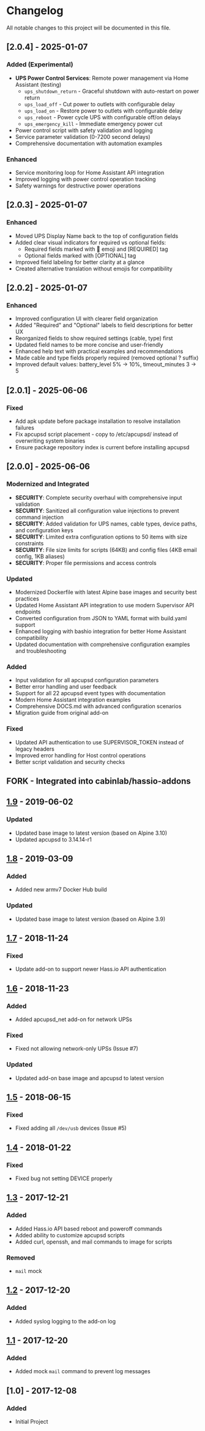 # Changelog
All notable changes to this project will be documented in this file.

## [2.0.4] - 2025-01-07

### Added (Experimental)
- **UPS Power Control Services**: Remote power management via Home Assistant (testing)
  - `ups_shutdown_return` - Graceful shutdown with auto-restart on power return
  - `ups_load_off` - Cut power to outlets with configurable delay
  - `ups_load_on` - Restore power to outlets with configurable delay  
  - `ups_reboot` - Power cycle UPS with configurable off/on delays
  - `ups_emergency_kill` - Immediate emergency power cut
- Power control script with safety validation and logging
- Service parameter validation (0-7200 second delays)
- Comprehensive documentation with automation examples

### Enhanced
- Service monitoring loop for Home Assistant API integration
- Improved logging with power control operation tracking
- Safety warnings for destructive power operations

## [2.0.3] - 2025-01-07

### Enhanced
- Moved UPS Display Name back to the top of configuration fields
- Added clear visual indicators for required vs optional fields:
  - Required fields marked with 🔴 emoji and [REQUIRED] tag
  - Optional fields marked with [OPTIONAL] tag
- Improved field labeling for better clarity at a glance
- Created alternative translation without emojis for compatibility

## [2.0.2] - 2025-01-07

### Enhanced
- Improved configuration UI with clearer field organization
- Added "Required" and "Optional" labels to field descriptions for better UX
- Reorganized fields to show required settings (cable, type) first
- Updated field names to be more concise and user-friendly
- Enhanced help text with practical examples and recommendations
- Made cable and type fields properly required (removed optional ? suffix)
- Improved default values: battery_level 5% → 10%, timeout_minutes 3 → 5

## [2.0.1] - 2025-06-06

### Fixed
- Add apk update before package installation to resolve installation failures
- Fix apcupsd script placement - copy to /etc/apcupsd/ instead of overwriting system binaries
- Ensure package repository index is current before installing apcupsd

## [2.0.0] - 2025-06-06

### Modernized and Integrated
- **SECURITY**: Complete security overhaul with comprehensive input validation
- **SECURITY**: Sanitized all configuration value injections to prevent command injection
- **SECURITY**: Added validation for UPS names, cable types, device paths, and configuration keys
- **SECURITY**: Limited extra configuration options to 50 items with size constraints
- **SECURITY**: File size limits for scripts (64KB) and config files (4KB email config, 1KB aliases)
- **SECURITY**: Proper file permissions and access controls

### Updated
- Modernized Dockerfile with latest Alpine base images and security best practices
- Updated Home Assistant API integration to use modern Supervisor API endpoints
- Converted configuration from JSON to YAML format with build.yaml support
- Enhanced logging with bashio integration for better Home Assistant compatibility
- Updated documentation with comprehensive configuration examples and troubleshooting

### Added
- Input validation for all apcupsd configuration parameters
- Better error handling and user feedback
- Support for all 22 apcupsd event types with documentation
- Modern Home Assistant integration examples
- Comprehensive DOCS.md with advanced configuration scenarios
- Migration guide from original add-on

### Fixed
- Updated API authentication to use SUPERVISOR_TOKEN instead of legacy headers
- Improved error handling for Host control operations
- Better script validation and security checks

## FORK - Integrated into cabinlab/hassio-addons

## [1.9] - 2019-06-02
### Updated
- Updated base image to latest version (based on Alpine 3.10)
- Updated apcupsd to 3.14.14-r1

## [1.8] - 2019-03-09
### Added
- Added new armv7 Docker Hub build

### Updated
- Updated base image to latest version (based on Alpine 3.9)

## [1.7] - 2018-11-24
### Fixed
- Update add-on to support newer Hass.io API authentication

## [1.6] - 2018-11-23
### Added
- Added apcupsd_net add-on for network UPSs

### Fixed
- Fixed not allowing network-only UPSs (Issue #7)

### Updated
- Updated add-on base image and apcupsd to latest version

## [1.5] - 2018-06-15
### Fixed
- Fixed adding all `/dev/usb` devices (Issue #5)

## [1.4] - 2018-01-22
### Fixed
- Fixed bug not setting DEVICE properly

## [1.3] - 2017-12-21
### Added
- Added Hass.io API based reboot and poweroff commands
- Added ability to customize apcupsd scripts
- Added curl, openssh, and mail commands to image for scripts

### Removed
- `mail` mock

## [1.2] - 2017-12-20
### Added
- Added syslog logging to the add-on log

## [1.1] - 2017-12-20
### Added
- Added mock `mail` command to prevent log messages

## [1.0] - 2017-12-08
### Added
- Initial Project

[1.9]: https://github.com/korylprince/hassio-apcupsd/compare/1.8...1.9
[1.8]: https://github.com/korylprince/hassio-apcupsd/compare/1.7...1.8
[1.7]: https://github.com/korylprince/hassio-apcupsd/compare/1.6...1.7
[1.6]: https://github.com/korylprince/hassio-apcupsd/compare/1.5...1.6
[1.5]: https://github.com/korylprince/hassio-apcupsd/compare/1.4...1.5
[1.4]: https://github.com/korylprince/hassio-apcupsd/compare/1.3...1.4
[1.3]: https://github.com/korylprince/hassio-apcupsd/compare/1.2...1.3
[1.2]: https://github.com/korylprince/hassio-apcupsd/compare/1.1...1.2
[1.1]: https://github.com/korylprince/hassio-apcupsd/compare/1.0...1.1
